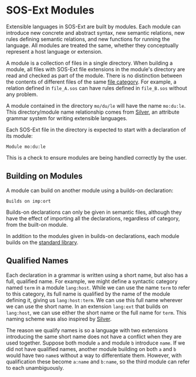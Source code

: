 # SOS-Ext Modules
Extensible languages in SOS-Ext are built by modules.  Each module can
introduce new concrete and abstract syntax, new semantic relations,
new rules defining semantic relations, and new functions for running
the language.  All modules are treated the same, whether they
conceptually represent a host language or extension.

A module is a collection of files in a single directory.  When
building a module, all files with SOS-Ext file extensions in the
module's directory are read and checked as part of the module.  There
is no distinction between the contents of different files of the same
[file category](langCategories.md).  For example, a relation defined
in `file_A.sos` can have rules defined in `file_B.sos` without any
problem.

A module contained in the directory `mo/du/le` will have the name
`mo:du:le`.  This directory/module name relationship comes from
[Silver](https://melt.cs.umn.edu/silver/concepts/modules/), an
attribute grammar system for writing extensible languages.

Each SOS-Ext file in the directory is expected to start with a
declaration of its module:
```
Module mo:du:le
```
This is a check to ensure modules are being handled correctly by the
user.


## Building on Modules
A module can build on another module using a builds-on declaration:
```
Builds on imp:ort
```
Builds-on declarations can only be given in semantic files, although
they have the effect of importing all the declarations, regardless of
category, from the built-on module.

In addition to the modules given in builds-on declarations, each
module builds on the [standard library](stdLib.md).


## Qualified Names
Each declaration in a grammar is written using a short name, but also
has a full, qualified name.  For example, we might define a syntactic
category named `term` in a module `lang:host`.  While we can use the
name `term` to refer to this category, its full name is qualified by
the name of the module defining it, giving us `lang:host:term`.  We
can use this full name wherever we can use the short name.  In an
extension `lang:ext` that builds on `lang:host`, we can use either the
short name or the full name for `term`.  This naming scheme was also
inspired by
[Silver](https://melt.cs.umn.edu/silver/concepts/modules/#names).

The reason we qualify names is so a language with two extensions
introducing the same short name does not have a conflict when they are
used together.  Suppose both module `a` and module `b` introduce
`name`.  If we did not have qualified names, another module building
on both `a` and `b` would have two `name`s without a way to
differentiate them.  However, with qualification these become `a:name`
and `b:name`, so the third module can refer to each unambiguously.
